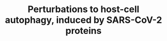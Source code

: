---
annotations:
- id: DOID:0080600
  parent: disease by infectious agent
  type: Disease Ontology
  value: COVID-19
- id: PW:0001562
  parent: regulatory pathway
  type: Pathway Ontology
  value: altered autophagy pathway
- id: PW:0001028
  parent: disease pathway
  type: Pathway Ontology
  value: infectious disease pathway
authors:
- Rex D A B
- Egonw
- Fehrhart
- Marvin M2
- Eweitz
- Finterly
- Khanspers
- Mkutmon
- NhungP
- Ddigles
citedin: ''
communities:
- COVID19
description: Overview of perturbations to host-cell autophagy, induced by distinct
  proteins of SARS-CoV-2, derived from the network diffusion model and overlaid with
  the changes in protein levels, ubiquitination and phosphorylation induced by SARS-CoV-2
  infection. Protein phosphorylation sites were added based on information from PhosphoSitePlus
  (R), www.phosphosite.org.
last-edited: 2025-08-27
ndex: null
organisms:
- Homo sapiens
redirect_from:
- /index.php/Pathway:WP4936
- /instance/WP4936
- /instance/WP4936_r140460
revision: r140460
schema-jsonld:
- '@context': https://schema.org/
  '@id': https://wikipathways.github.io/pathways/WP4936.html
  '@type': Dataset
  creator:
    '@type': Organization
    name: WikiPathways
  description: Overview of perturbations to host-cell autophagy, induced by distinct
    proteins of SARS-CoV-2, derived from the network diffusion model and overlaid
    with the changes in protein levels, ubiquitination and phosphorylation induced
    by SARS-CoV-2 infection. Protein phosphorylation sites were added based on information
    from PhosphoSitePlus (R), www.phosphosite.org.
  keywords:
  - AKT1
  - AKT1S1
  - AMPK
  - APOB
  - ATG12
  - ATG13
  - ATG16L
  - ATG2B
  - ATG3
  - ATG4A
  - ATG5
  - ATG7
  - ATG9A
  - CALCOCO2
  - DEPTOR
  - EIF4B
  - GABARAPL2
  - GSK3
  - LAMP2
  - LAMTOR1
  - LARP1
  - MAP1LC3B
  - MLST8
  - MTOR
  - NBR1
  - OPTN
  - P70S6K
  - PKM
  - PPP1R9A
  - RAB7A
  - RB1CC1
  - RHEB
  - RPS6
  - RPTOR
  - SQSTM1
  - TAX1BP1
  - TMEM59
  - TSC2
  - ULK1
  - VAMP8
  - VPS11
  - VPS16
  - VPS18
  - VPS33A
  - VPS39
  - VPS41
  - nsp6
  - orf3
  license: CC0
  name: Perturbations to host-cell autophagy, induced by SARS-CoV-2 proteins
seo: CreativeWork
title: Perturbations to host-cell autophagy, induced by SARS-CoV-2 proteins
wpid: WP4936
---